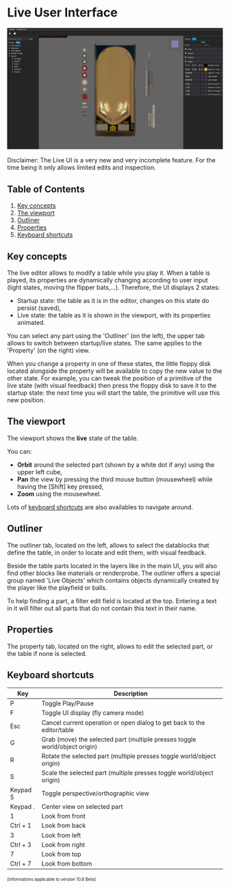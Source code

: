 # Live User Interface

![Overview](img/LiveUI-Overview.webp)

Disclaimer: The Live UI is a very new and very incomplete feature. For the time being it only allows limited edits and inspection.

## Table of Contents
1. [Key concepts](#Key-concepts)
2. [The viewport](#The-viewport)
3. [Outliner](#Outliner)
4. [Properties](#Properties)
5. [Keyboard shortcuts](#Keyboard-shortcuts)

## Key concepts
The live editor allows to modify a table while you play it.
When a table is played, its properties are dynamically changing according to user input (light states, moving the flipper bats,...). Therefore, the UI displays 2 states:
- Startup state: the table as it is in the editor, changes on this state do persist (saved),
- Live state: the table as it is shown in the viewport, with its properties animated.

You can select any part using the 'Outliner' (on the left), the upper tab allows to switch between startup/live states. The same applies to the 'Property' (on the right) view.

When you change a property in one of these states, the little floppy disk located alongside the property will be available to copy the new value to the other state. For example, you can tweak the position of a primitive of the live state (with visual feedback) then press the floppy disk to save it to the startup state: the next time you will start the table, the primitive will use this new position.

## The viewport
The viewport shows the **live** state of the table.

You can:
- **Orbit** around the selected part (shown by a white dot if any) using the upper left cube,
- **Pan** the view by pressing the third mouse button (mousewheel) while having the [Shift] key pressed,
- **Zoom** using the mousewheel.

Lots of [keyboard shortcuts](#Keyboard-shortcuts) are also availables to navigate around.

## Outliner
The outliner tab, located on the left, allows to select the datablocks that define the table, in order to locate and edit them, with visual feedback.

Beside the table parts located in the layers like in the main UI, you will also find other blocks like materials or renderprobe. The outliner offers a special group named 'Live Objects' which contains objects dynamically created by the player like the playfield or balls.

To help finding a part, a filter edit field is located at the top. Entering a text in it will filter out all parts that do not contain this text in their name.

## Properties

The property tab, located on the right, allows to edit the selected part, or the table if none is selected.

## Keyboard shortcuts
| Key      | Description                                                                         |
| -------- | ----------------------------------------------------------------------------------- |
| P        | Toggle Play/Pause                                                                   |
| F        | Toggle UI display (fly camera mode)                                                 |
| Esc      | Cancel current operation or open dialog to get back to the editor/table             |
| G        | Grab (move) the selected part (multiple presses toggle world/object origin)         |
| R        | Rotate the selected part (multiple presses toggle world/object origin)              |
| S        | Scale the selected part (multiple presses toggle world/object origin)               |
| Keypad 5 | Toggle perspective/orthographic view                                                |
| Keypad . | Center view on selected part                                                        |
| 1        | Look from front                                                                     |
| Ctrl + 1 | Look from back                                                                      |
| 3        | Look from left                                                                      |
| Ctrl + 3 | Look from right                                                                     |
| 7        | Look from top                                                                       |
| Ctrl + 7 | Look from bottom                                                                    |

<sub><sup>[Informations applicable to version 10.8 Beta]</sup></sub>
